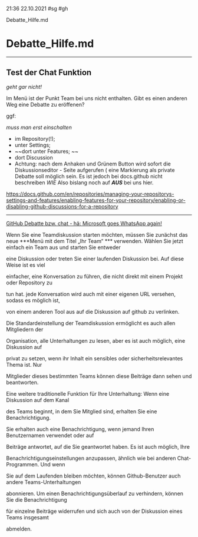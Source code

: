 21:36 22.10.2021
#sg #gh 

Debatte_Hilfe.md

# Debatte_Hilfe.md
---
## Test der Chat Funktion

_geht gar nicht!_

Im Menü ist der Punkt Team bei uns nicht enthalten.
Gibt es einen anderen Weg eine Debatte zu eröffenen?

ggf:

_muss man erst einschalten_

- im Repository(!); 
- unter Settings; 
- ~~dort unter Features; ~~
- dort Discussion
- Achtung: nach dem Anhaken und Grünem Button wird sofort die Diskussionseditor - Seite aufgerufen
( eine Markierung als private Debatte soll möglich sein. Es ist jedoch bei docs.github nicht beschreiben _WIE_
 Also bislang noch auf ***AUS*** bei uns hier.

https://docs.github.com/en/repositories/managing-your-repositorys-settings-and-features/enabling-features-for-your-repository/enabling-or-disabling-github-discussions-for-a-repository

---

[GitHub Debatte bzw. chat - hä: Microsoft goes WhatsApp again!](https://jaxenter.com/github-new-chat-platform-139343.html)

Wenn Sie eine Teamdiskussion starten möchten, müssen Sie zunächst das neue ***Menü mit dem Titel „Ihr Team“ *** verwenden. Wählen Sie jetzt einfach ein Team aus und starten Sie entweder 

eine Diskussion oder treten Sie einer laufenden Diskussion bei. Auf diese Weise ist es viel 

einfacher, eine Konversation zu führen, die nicht direkt mit einem Projekt oder Repository zu 

tun hat. jede Konversation wird auch mit einer eigenen URL versehen, sodass es möglich ist, 

von einem anderen Tool aus auf die Diskussion auf github zu verlinken.

Die Standardeinstellung der Teamdiskussion ermöglicht es auch allen Mitgliedern der 

Organisation, alle Unterhaltungen zu lesen, aber es ist auch möglich, eine Diskussion auf 

privat zu setzen, wenn ihr Inhalt ein sensibles oder sicherheitsrelevantes Thema ist. Nur 

Mitglieder dieses bestimmten Teams können diese Beiträge dann sehen und beantworten.

Eine weitere traditionelle Funktion für Ihre Unterhaltung: Wenn eine Diskussion auf dem Kanal 

des Teams beginnt, in dem Sie Mitglied sind, erhalten Sie eine Benachrichtigung.

Sie erhalten auch eine Benachrichtigung, wenn jemand Ihren Benutzernamen verwendet oder auf 

Beiträge antwortet, auf die Sie geantwortet haben. Es ist auch möglich, Ihre 

Benachrichtigungseinstellungen anzupassen, ähnlich wie bei anderen Chat-Programmen. Und wenn 

Sie auf dem Laufenden bleiben möchten, können Github-Benutzer auch andere Teams-Unterhaltungen 

abonnieren. Um einen Benachrichtigungsüberlauf zu verhindern, können Sie die Benachrichtigung 

für einzelne Beiträge widerrufen und sich auch von der Diskussion eines Teams insgesamt 

abmelden.
